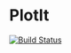 # PlotIt

[![Build Status](https://travis-ci.org/njgit/PlotIt.jl.png)](https://travis-ci.org/njgit/PlotIt.jl)
